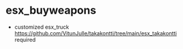 # esx_buyweapons

- customized esx_truck https://github.com/VitunJulle/takakontti/tree/main/esx_takakontti required
